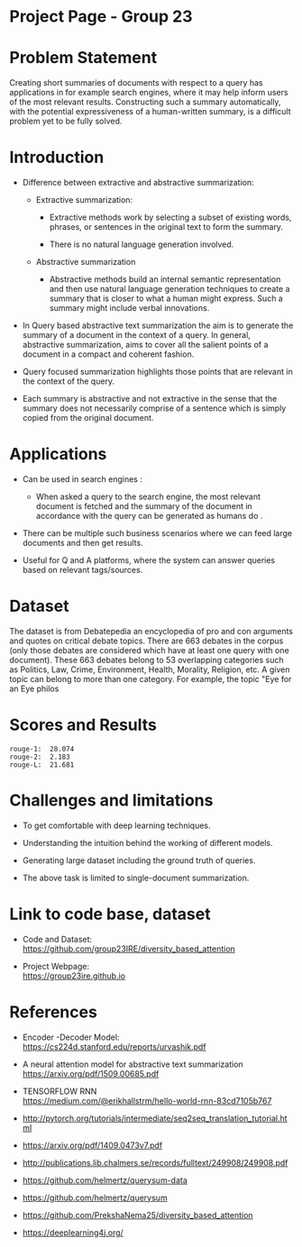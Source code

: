 # Project Page - Group 23

Problem Statement
=================

Creating short summaries of documents with respect to a query has
applications in for example search engines, where it may help inform
users of the most relevant results. Constructing such a summary
automatically, with the potential expressiveness of a human-written
summary, is a difficult problem yet to be fully solved.

Introduction
============

-   Difference between extractive and abstractive summarization:

    -   Extractive summarization:

        -   Extractive methods work by selecting a subset of existing
            words, phrases, or sentences in the original text to form
            the summary.

        -   There is no natural language generation involved.

    -   Abstractive summarization

        -   Abstractive methods build an internal semantic
            representation and then use natural language generation
            techniques to create a summary that is closer to what a
            human might express. Such a summary might include verbal
            innovations.

-   In Query based abstractive text summarization the aim is to generate
    the summary of a document in the context of a query. In general,
    abstractive summarization, aims to cover all the salient points of a
    document in a compact and coherent fashion.

-   Query focused summarization highlights those points that are
    relevant in the context of the query.

-   Each summary is abstractive and not extractive in the sense that the
    summary does not necessarily comprise of a sentence which is simply
    copied from the original document.

Applications
============

-   Can be used in search engines :

    -   When asked a query to the search engine, the most relevant
        document is fetched and the summary of the document in
        accordance with the query can be generated as humans do .

-   There can be multiple such business scenarios where we can feed
    large documents and then get results.

-   Useful for Q and A platforms, where the system can answer queries
    based on relevant tags/sources.

Dataset
=======

The dataset is from Debatepedia an encyclopedia of pro and con arguments
and quotes on critical debate topics. There are 663 debates in the
corpus (only those debates are considered which have at least one query
with one document). These 663 debates belong to 53 overlapping
categories such as Politics, Law, Crime, Environment, Health, Morality,
Religion, etc. A given topic can belong to more than one category. For
example, the topic "Eye for an Eye philos

Scores and Results
==================
```
rouge-1:  28.074
rouge-2:  2.183
rouge-L:  21.681
```
Challenges and limitations
==========================

-   To get comfortable with deep learning techniques.

-   Understanding the intuition behind the working of different models.

-   Generating large dataset including the ground truth of queries.

-   The above task is limited to single-document summarization.

Link to code base, dataset
==========================

-   Code and Dataset:\
    <https://github.com/group23IRE/diversity_based_attention>

-   Project Webpage:\
    <https://group23ire.github.io>

References
==========

-   Encoder -Decoder Model:\
    <https://cs224d.stanford.edu/reports/urvashik.pdf>

-   A neural attention model for abstractive text summarization\
    <https://arxiv.org/pdf/1509.00685.pdf>

-   TENSORFLOW RNN\
    <https://medium.com/@erikhallstrm/hello-world-rnn-83cd7105b767>

-   <http://pytorch.org/tutorials/intermediate/seq2seq_translation_tutorial.html>

-   <https://arxiv.org/pdf/1409.0473v7.pdf>

-   <http://publications.lib.chalmers.se/records/fulltext/249908/249908.pdf>

-   <https://github.com/helmertz/querysum-data>

-   <https://github.com/helmertz/querysum>

-   <https://github.com/PrekshaNema25/diversity_based_attention>

-   <https://deeplearning4j.org/>
